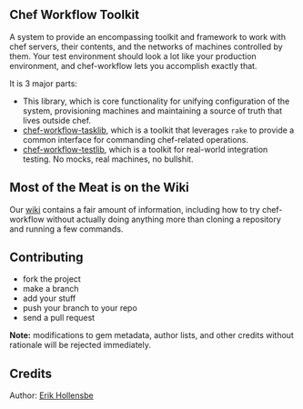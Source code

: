 Chef Workflow Toolkit
---------------------

A system to provide an encompassing toolkit and framework to work with chef
servers, their contents, and the networks of machines controlled by them. Your
test environment should look a lot like your production environment, and
chef-workflow lets you accomplish exactly that.

It is 3 major parts:

* This library, which is core functionality for unifying configuration of the
  system, provisioning machines and maintaining a source of truth that lives
  outside chef.
* [chef-workflow-tasklib](https://github.com/chef-workflow/chef-workflow-tasklib),
  which is a toolkit that leverages `rake` to provide a common interface for
  commanding chef-related operations.
* [chef-workflow-testlib](https://github.com/chef-workflow/chef-workflow-tasklib),
  which is a toolkit for real-world integration testing. No mocks, real
  machines, no bullshit.

Most of the Meat is on the Wiki
-------------------------------

Our [wiki](https://github.com/chef-workflow/chef-workflow/wiki) contains
a fair amount of information, including how to try chef-workflow without
actually doing anything more than cloning a repository and running a few
commands.

Contributing
------------

* fork the project
* make a branch
* add your stuff
* push your branch to your repo
* send a pull request

**Note:** modifications to gem metadata, author lists, and other credits
without rationale will be rejected immediately.

Credits
-------

Author: [Erik Hollensbe](https://github.com/erikh)
